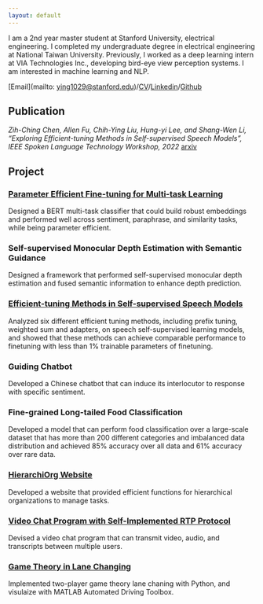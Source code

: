 ```yaml
---
layout: default
---
```


I am a 2nd year master student at Stanford University, electrical engineering.  I completed my undergraduate degree in electrical engineering at National Taiwan University.  Previously, I worked as a deep learning intern at VIA Technologies Inc., developing bird-eye view perception systems. I am interested in machine learning and NLP.

[Email](mailto: ying1029@stanford.edu)/[CV](assets/resume-chihyingliu.pdf)/[Linkedin](https://www.linkedin.com/in/chih-ying-liu-b7191922b/)/[Github](https://github.com/cyingliu)


## Publication

_Zih-Ching Chen, Allen Fu, Chih-Ying Liu, Hung-yi Lee, and Shang-Wen Li, “Exploring Efficient-tuning Methods in Self-supervised Speech Models”, IEEE Spoken Language Technology Workshop, 2022_
[arxiv](https://arxiv.org/abs/2210.06175)

## Project

### [Parameter Efficient Fine-tuning for Multi-task Learning](https://github.com/cyingliu/CS224n-Efficient-MT-BERT)
Designed a BERT multi-task classifier that could build robust embeddings and performed well across sentiment, paraphrase, and similarity tasks, while being parameter efficient. 

###  Self-supervised Monocular Depth Estimation with Semantic Guidance
Designed a framework that performed self-supervised monocular depth estimation and fused semantic information to enhance depth prediction. 

### [Efficient-tuning Methods in Self-supervised Speech Models](https://github.com/cyingliu/prompt-speech-ssl-model)
Analyzed six different efficient tuning methods, including prefix tuning, weighted sum and adapters, on speech self-supervised learning models, and showed that these methods can achieve comparable performance to finetuning with less than 1% trainable parameters of finetuning. 

### Guiding Chatbot
Developed a Chinese chatbot that can induce its interlocutor to response with specific sentiment.

### Fine-grained Long-tailed Food Classification
Developed a model that can perform food classification over a large-scale dataset that has more than 200 different categories and imbalanced data distribution and achieved 85% accuracy over all data and 61% accuracy over rare data. 

### [HierarchiOrg Website](https://github.com/paying4529-zz/web-project)
Developed a website that provided efficient functions for hierarchical organizations to manage tasks.

### [Video Chat Program with Self-Implemented RTP Protocol](https://github.com/cyingliu/VideoChat-and-RTP) 
Devised a video chat program that can transmit video, audio, and transcripts between multiple users. 

### [Game Theory in Lane Changing](https://github.com/cyingliu/Game-Theory-Lane-Changing)
Implemented two-player game theory lane chaning with Python, and visulaize with MATLAB Automated Driving Toolbox.

